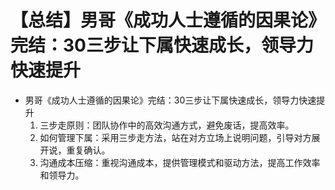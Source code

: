 # 【总结】男哥《成功人士遵循的因果论》完结：30三步让下属快速成长，领导力快速提升

-   男哥《成功人士遵循的因果论》完结：30三步让下属快速成长，领导力快速提升
    1.  三步走原则：团队协作中的高效沟通方式，避免废话，提高效率。
    2.  如何管理下属：采用三步走方法，站在对方立场上说明问题，引导对方展开说，重复确认。
    3.  沟通成本压缩：重视沟通成本，提供管理模式和驱动方法，提高工作效率和领导力。